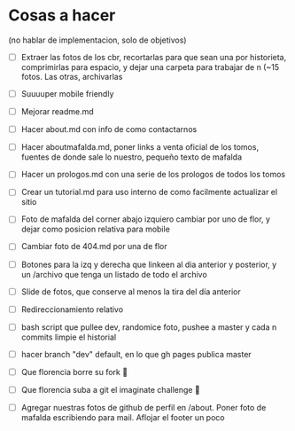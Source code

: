 # Cosas a hacer

(no hablar de implementacion, solo de objetivos)

- [ ] Extraer las fotos de los cbr, recortarlas para que sean una por historieta, comprimirlas para espacio, y dejar una carpeta para trabajar de n (~15 fotos. Las otras, archivarlas
- [ ] Suuuuper mobile friendly
- [ ] Mejorar readme.md
- [ ] Hacer about.md con info de como contactarnos
- [ ] Hacer aboutmafalda.md, poner links a venta oficial de los tomos, fuentes de donde sale lo nuestro, pequeño texto de mafalda
- [ ] Hacer un prologos.md con una serie de los prologos de todos los tomos
- [ ] Crear un tutorial.md para uso interno de como facilmente actualizar el sitio
- [ ] Foto de mafalda del corner abajo izquiero cambiar por uno de flor, y dejar como posicion relativa para mobile
- [ ] Cambiar foto de 404.md por una de flor
- [ ] Botones para la izq y derecha que linkeen al dia anterior y posterior, y un /archivo que tenga un listado de todo el archivo
- [ ] Slide de fotos, que conserve al menos la tira del día anterior
- [ ] Redireccionamiento relativo
- [ ] bash script que pullee dev, randomice foto, pushee a master y cada n commits limpie el historial
- [ ] hacer branch "dev" default, en lo que gh pages publica master
- [ ] Que florencia borre su fork :triumph:
- [ ] Que florencia suba a git el imaginate challenge :triumph:
- [ ] Agregar nuestras fotos de github de perfil en /about. Poner foto de mafalda escribiendo para mail. Aflojar el footer un poco

